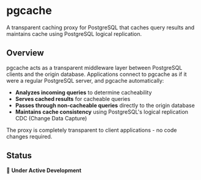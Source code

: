 # pgcache

A transparent caching proxy for PostgreSQL that caches query results and maintains cache using PostgreSQL logical replication.

## Overview

pgcache acts as a transparent middleware layer between PostgreSQL clients and the origin database. Applications connect to pgcache as if it were a regular PostgreSQL server, and pgcache automatically:

- **Analyzes incoming queries** to determine cacheability
- **Serves cached results** for cacheable queries
- **Passes through non-cacheable queries** directly to the origin database  
- **Maintains cache consistency** using PostgreSQL's logical replication CDC (Change Data Capture)

The proxy is completely transparent to client applications - no code changes required.

## Status

🚧 **Under Active Development**

